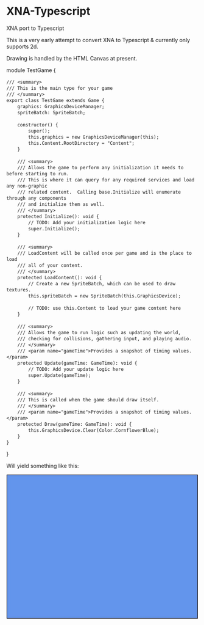 # XNA-Typescript
XNA port to Typescript

This is a very early attempt to convert XNA to Typescript & currently only supports 2d.

Drawing is handled by the HTML Canvas at present.



module TestGame {

    /// <summary>
    /// This is the main type for your game
    /// </summary>
    export class TestGame extends Game {
        graphics: GraphicsDeviceManager;
        spriteBatch: SpriteBatch;

        constructor() {
            super();
            this.graphics = new GraphicsDeviceManager(this);
            this.Content.RootDirectory = "Content";
        }

        /// <summary>
        /// Allows the game to perform any initialization it needs to before starting to run.
        /// This is where it can query for any required services and load any non-graphic
        /// related content.  Calling base.Initialize will enumerate through any components
        /// and initialize them as well.
        /// </summary>
        protected Initialize(): void {
            // TODO: Add your initialization logic here
            super.Initialize();
        }

        /// <summary>
        /// LoadContent will be called once per game and is the place to load
        /// all of your content.
        /// </summary>
        protected LoadContent(): void {
            // Create a new SpriteBatch, which can be used to draw textures.
            this.spriteBatch = new SpriteBatch(this.GraphicsDevice);

            // TODO: use this.Content to load your game content here
        }

        /// <summary>
        /// Allows the game to run logic such as updating the world,
        /// checking for collisions, gathering input, and playing audio.
        /// </summary>
        /// <param name="gameTime">Provides a snapshot of timing values.</param>
        protected Update(gameTime: GameTime): void {
            // TODO: Add your update logic here
            super.Update(gameTime);
        }

        /// <summary>
        /// This is called when the game should draw itself.
        /// </summary>
        /// <param name="gameTime">Provides a snapshot of timing values.</param>
        protected Draw(gameTime: GameTime): void {
            this.GraphicsDevice.Clear(Color.CornflowerBlue);
        }
    }
}

Will yield something like this:


![](CornflowerBlue.JPG)
